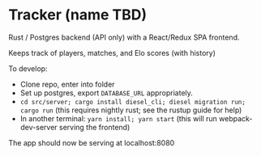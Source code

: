# Tracker (name TBD)

Rust /  Postgres backend (API only) with a React/Redux SPA frontend.

Keeps track of players, matches, and Elo scores (with history)

To develop:
 - Clone repo, enter into folder
 - Set up postgres, export `DATABASE_URL` appropriately.
 - `cd src/server; cargo install diesel_cli; diesel migration run; cargo run` (this requires nightly rust; see the rustup guide for help)
 - In another terminal: `yarn install; yarn start` (this will run webpack-dev-server serving the frontend)
 
 The app should now be serving at localhost:8080
